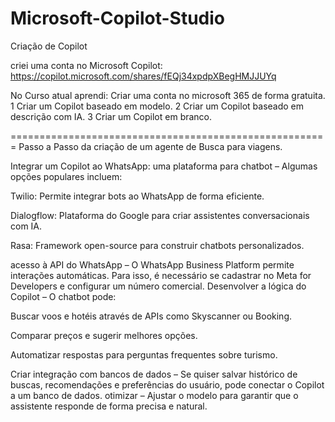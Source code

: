 # Microsoft-Copilot-Studio
Criação de Copilot

criei uma conta no Microsoft Copilot:
https://copilot.microsoft.com/shares/fEQj34xpdpXBegHMJJUYq

No Curso atual aprendi:
Criar uma conta no microsoft 365 de forma gratuita.
1 Criar um Copilot baseado em modelo.
2 Criar um Copilot baseado em descrição com IA.
3 Criar um Copilot em branco.

=======================================================
Passo a Passo da criação de um agente de Busca para viagens.

Integrar um Copilot ao WhatsApp:
uma plataforma para chatbot – Algumas opções populares incluem:

Twilio: Permite integrar bots ao WhatsApp de forma eficiente.

Dialogflow: Plataforma do Google para criar assistentes conversacionais com IA.

Rasa: Framework open-source para construir chatbots personalizados.

acesso à API do WhatsApp – O WhatsApp Business Platform permite interações automáticas. Para isso, é necessário se cadastrar no Meta for Developers e configurar um número comercial.
Desenvolver a lógica do Copilot – O chatbot pode:

Buscar voos e hotéis através de APIs como Skyscanner ou Booking.

Comparar preços e sugerir melhores opções.

Automatizar respostas para perguntas frequentes sobre turismo.

Criar integração com bancos de dados – Se quiser salvar histórico de buscas, recomendações e preferências do usuário, pode conectar o Copilot a um banco de dados.
otimizar – Ajustar o modelo para garantir que o assistente responde de forma precisa e natural.
